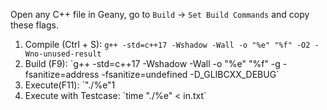 Open any C++ file in Geany, go to `Build` -> `Set Build Commands` and copy these flags.
<ol>
<li>Compile (Ctrl + S): <code>g++ -std=c++17 -Wshadow -Wall -o "%e" "%f" -O2 -Wno-unused-result</code> </li>
<li>Build (F9): `g++ -std=c++17 -Wshadow -Wall -o "%e" "%f" -g -fsanitize=address -fsanitize=undefined -D_GLIBCXX_DEBUG`</li>
<li>Execute(F11): `"./%e"1</li>
<li>Execute with Testcase: `time "./%e" < in.txt`</li>
</ol>
